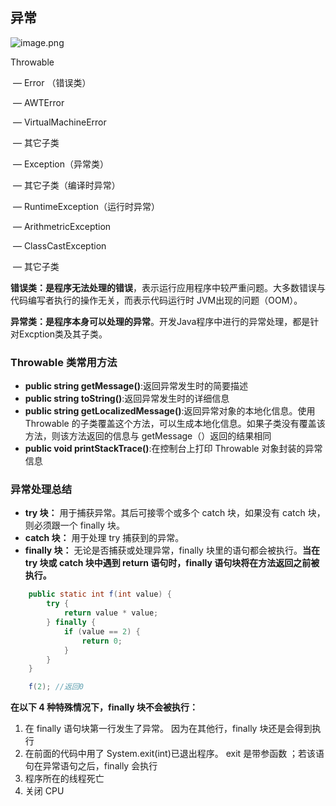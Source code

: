 ## 异常

![image.png](https://upload-images.jianshu.io/upload_images/9229344-8b68fcc56076cdc1.png?imageMogr2/auto-orient/strip%7CimageView2/2/w/1240)

Throwable

​	— Error （错误类）

​			— AWTError

​			— VirtualMachineError

​			— 其它子类

​	— Exception（异常类）

​			— 其它子类（编译时异常）

​			— RuntimeException（运行时异常）

​					— ArithmetricException

​					— ClassCastException

​					— 其它子类



**错误类：是程序无法处理的错误**，表示运行应用程序中较严重问题。大多数错误与代码编写者执行的操作无关，而表示代码运行时 JVM出现的问题（OOM）。

**异常类：是程序本身可以处理的异常**。开发Java程序中进行的异常处理，都是针对Excption类及其子类。



### Throwable 类常用方法

- **public string getMessage()**:返回异常发生时的简要描述
- **public string toString()**:返回异常发生时的详细信息
- **public string getLocalizedMessage()**:返回异常对象的本地化信息。使用 Throwable 的子类覆盖这个方法，可以生成本地化信息。如果子类没有覆盖该方法，则该方法返回的信息与 getMessage（）返回的结果相同
- **public void printStackTrace()**:在控制台上打印 Throwable 对象封装的异常信息



### 异常处理总结

- **try 块：** 用于捕获异常。其后可接零个或多个 catch 块，如果没有 catch 块，则必须跟一个 finally 块。
- **catch 块：** 用于处理 try 捕获到的异常。
- **finally 块：** 无论是否捕获或处理异常，finally 块里的语句都会被执行。**当在 try 块或 catch 块中遇到 return 语句时，finally 语句块将在方法返回之前被执行。**

```java
    public static int f(int value) {
        try {
            return value * value;
        } finally {
            if (value == 2) {
                return 0;
            }
        }
    }

	f(2); //返回0
```

**在以下 4 种特殊情况下，finally 块不会被执行：**

1. 在 finally 语句块第一行发生了异常。 因为在其他行，finally 块还是会得到执行
2. 在前面的代码中用了 System.exit(int)已退出程序。 exit 是带参函数 ；若该语句在异常语句之后，finally 会执行
3. 程序所在的线程死亡
4. 关闭 CPU